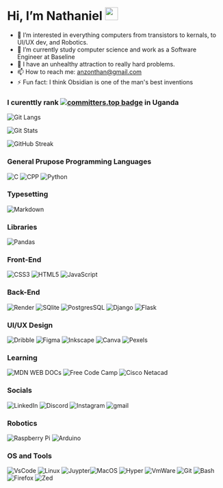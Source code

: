# Hi, I’m Nathaniel <img src="https://user-images.githubusercontent.com/18350557/176309783-0785949b-9127-417c-8b55-ab5a4333674e.gif" width="30px">

- 👀 I’m interested in everything computers from transistors to kernals, to UI/UX dev, and Robotics.
- 🌱 I’m currently study computer science and work as a Software Engineer at Baseline
- 🧠 I have an unhealthy attraction to really hard problems.
- 📫 How to reach me: anzonthan@gmail.com 
- ⚡ Fun fact: I think Obsidian is one of the man's best inventions

### I curenttly rank [![committers.top badge](https://user-badge.committers.top/uganda_public/anzonathan.svg)](https://user-badge.committers.top/uganda_public/anzonathan) in Uganda


![Git Langs]("https://github-readme-stats.vercel.app/api/top-langs/?username=anzonathan&layout=compact&bg_color=ffffff00&text_color=ffffff")

![Git Stats]("https://github-readme-stats.vercel.app/api?username=anzonathan&bg_color=ffffff00&text_color=ffffff")

![GitHub Streak](https://streak-stats.demolab.com?user=anzonathan&theme=transparent) 


### General Prupose Programming Languages
![C](https://img.shields.io/badge/c-%2300599C.svg?style=for-the-badge&logo=c&logoColor=white) ![CPP](https://img.shields.io/badge/C%2B%2B-00599C?style=for-the-badge&logo=c%2B%2B&logoColor=white) ![Python](https://img.shields.io/badge/python-3670A0?style=for-the-badge&logo=python&logoColor=ffdd54) 

### Typesetting
![Markdown](https://img.shields.io/badge/Markdown-000000?style=for-the-badge&logo=markdown&logoColor=white)

### Libraries 
![Pandas](https://img.shields.io/badge/Pandas-2C2D72?style=for-the-badge&logo=pandas&logoColor=white)

### Front-End

 ![CSS3](https://img.shields.io/badge/css3-%231572B6.svg?style=for-the-badge&logo=css3&logoColor=white) ![HTML5](https://img.shields.io/badge/html5-%23E34F26.svg?style=for-the-badge&logo=html5&logoColor=white) ![JavaScript](https://img.shields.io/badge/javascript-%23323330.svg?style=for-the-badge&logo=javascript&logoColor=%23F7DF1E) 

### Back-End
![Render](https://img.shields.io/badge/Render-46E3B7?style=for-the-badge&logo=render&logoColor=white)  ![SQlite](https://img.shields.io/badge/Sqlite-003B57?style=for-the-badge&logo=sqlite&logoColor=white) ![PostgresSQL](https://img.shields.io/badge/PostgreSQL-316192?style=for-the-badge&logo=postgresql&logoColor=white) ![Django](https://img.shields.io/badge/django-%23092E20.svg?style=for-the-badge&logo=django&logoColor=white) ![Flask](https://img.shields.io/badge/Flask-000000?style=for-the-badge&logo=flask&logoColor=white) 

 
### UI/UX Design 

![Dribble](https://img.shields.io/badge/Dribbble-EA4C89?style=for-the-badge&logo=dribbble&logoColor=white) ![Figma](https://img.shields.io/badge/Figma-F24E1E?style=for-the-badge&logo=figma&logoColor=white) ![Inkscape](https://img.shields.io/badge/Inkscape-000000?style=for-the-badge&logo=Inkscape&logoColor=white) ![Canva](https://img.shields.io/badge/Canva-%2300C4CC.svg?&style=for-the-badge&logo=Canva&logoColor=white) ![Pexels](https://img.shields.io/badge/Pexels-05A081?style=for-the-badge&logo=pexels&logoColor=white)

### Learning
![MDN WEB DOCs](https://img.shields.io/badge/MDN_Web_Docs-black?style=for-the-badge&logo=mdnwebdocs&logoColor=white) ![Free Code Camp](https://img.shields.io/badge/freecodecamp-27273D?style=for-the-badge&logo=freecodecamp&logoColor=white) ![Cisco Netacad](https://img.shields.io/badge/CISCO-1BA0D7?style=for-the-badge&logo=cisco&logoColor=white)


### Socials 
![LinkedIn](https://img.shields.io/badge/LinkedIn-0077B5?style=for-the-badge&logo=linkedin&logoColor=white) ![Discord](https://img.shields.io/badge/Discord-5865F2?style=for-the-badge&logo=discord&logoColor=white) ![Instagram](https://img.shields.io/badge/Instagram-E4405F?style=for-the-badge&logo=instagram&logoColor=white) ![gmail](https://img.shields.io/badge/Gmail-D14836?style=for-the-badge&logo=gmail&logoColor=white)

### Robotics 
![Raspberry Pi](https://img.shields.io/badge/Raspberry%20Pi-A22846?style=for-the-badge&logo=Raspberry%20Pi&logoColor=white) ![Arduino](https://img.shields.io/badge/Arduino-00979D?style=for-the-badge&logo=Arduino&logoColor=white)

### OS and Tools
  ![VsCode](https://img.shields.io/badge/VSCode-0078D4?style=for-the-badge&logo=visual%20studio%20code&logoColor=white) ![Linux](https://img.shields.io/badge/Linux-FCC624?style=for-the-badge&logo=linux&logoColor=black) ![Juypter](https://img.shields.io/badge/Jupyter-F37626.svg?&style=for-the-badge&logo=Jupyter&logoColor=white)![MacOS](https://img.shields.io/badge/mac%20os-000000?style=for-the-badge&logo=apple&logoColor=white)  ![Hyper](https://img.shields.io/badge/Hyper-000000?style=for-the-badge&logo=hyper&logoColor=white) ![VmWare](https://img.shields.io/badge/VMware-231f20?style=for-the-badge&logo=VMware&logoColor=white) ![Git](https://img.shields.io/badge/GIT-E44C30?style=for-the-badge&logo=git&logoColor=white) ![Bash](https://img.shields.io/badge/GNU%20Bash-4EAA25?style=for-the-badge&logo=GNU%20Bash&logoColor=white) ![Firefox](https://img.shields.io/badge/Firefox_Browser-FF7139?style=for-the-badge&logo=Firefox-Browser&logoColor=white) ![Zed](https://img.shields.io/badge/Zed-white?style=for-the-badge&logo=zedindustries&logoColor=084CCF)
